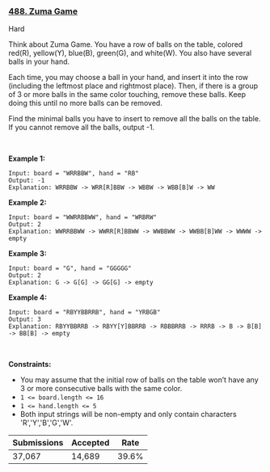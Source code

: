 ### [488. Zuma Game](https://leetcode.com/problems/zuma-game/)

Hard

Think about Zuma Game. You have a row of balls on the table, colored red(R), yellow(Y), blue(B), green(G), and white(W). You also have several balls in your hand.

Each time, you may choose a ball in your hand, and insert it into the row (including the leftmost place and rightmost place). Then, if there is a group of 3 or more balls in the same color touching, remove these balls. Keep doing this until no more balls can be removed.

Find the minimal balls you have to insert to remove all the balls on the table. If you cannot remove all the balls, output -1.

 

__Example 1:__

```
Input: board = "WRRBBW", hand = "RB"
Output: -1
Explanation: WRRBBW -> WRR[R]BBW -> WBBW -> WBB[B]W -> WW
```

__Example 2:__

```
Input: board = "WWRRBBWW", hand = "WRBRW"
Output: 2
Explanation: WWRRBBWW -> WWRR[R]BBWW -> WWBBWW -> WWBB[B]WW -> WWWW -> empty
```

__Example 3:__

```
Input: board = "G", hand = "GGGGG"
Output: 2
Explanation: G -> G[G] -> GG[G] -> empty 
```

__Example 4:__

```
Input: board = "RBYYBBRRB", hand = "YRBGB"
Output: 3
Explanation: RBYYBBRRB -> RBYY[Y]BBRRB -> RBBBRRB -> RRRB -> B -> B[B] -> BB[B] -> empty 
```

 

__Constraints:__

*   You may assume that the initial row of balls on the table won’t have any 3 or more consecutive balls with the same color.
*   `` 1 <= board.length <= 16 ``
*   `` 1 <= hand.length <= 5 ``
*   Both input strings will be non-empty and only contain characters 'R','Y','B','G','W'.

| Submissions    | Accepted     | Rate   |
| -------------- | ------------ | ------ |
| 37,067 | 14,689 | 39.6% |